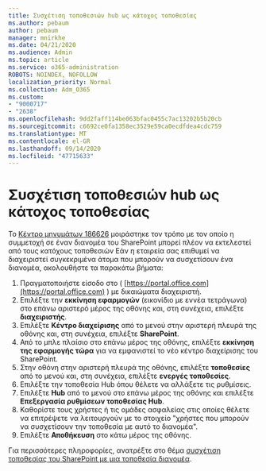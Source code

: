 ```yaml
---
title: Συσχέτιση τοποθεσιών hub ως κάτοχος τοποθεσίας
ms.author: pebaum
author: pebaum
manager: mnirkhe
ms.date: 04/21/2020
ms.audience: Admin
ms.topic: article
ms.service: o365-administration
ROBOTS: NOINDEX, NOFOLLOW
localization_priority: Normal
ms.collection: Adm_O365
ms.custom:
- "9000717"
- "2638"
ms.openlocfilehash: 9dd2faff114be063bfac0455c7ac13202b5b20cb
ms.sourcegitcommit: c6692ce0fa1358ec3529e59ca0ecdfdea4cdc759
ms.translationtype: MT
ms.contentlocale: el-GR
ms.lasthandoff: 09/14/2020
ms.locfileid: "47715633"
---
```

# <a name="associate-hub-sites-as-site-owner"></a>Συσχέτιση τοποθεσιών hub ως κάτοχος τοποθεσίας

Το [Κέντρο μηνυμάτων 186626](https://admin.microsoft.com/Adminportal/Home?source=applauncher#/MessageCenter?id=MC186626) μοιράστηκε τον τρόπο με τον οποίο η συμμετοχή σε έναν διανομέα του SharePoint μπορεί πλέον να εκτελεστεί από τους κατόχους τοποθεσιών Εάν η εταιρεία σας επιθυμεί να διαχειριστεί συγκεκριμένα άτομα που μπορούν να συσχετίσουν ένα διανομέα, ακολουθήστε τα παρακάτω βήματα: 

1. Πραγματοποιήστε είσοδο στο ( [https://portal.office.com](https://portal.office.com) ) με δικαιώματα διαχειριστή.
2. Επιλέξτε την **εκκίνηση εφαρμογών** (εικονίδιο με εννέα τετράγωνα) στο επάνω αριστερό μέρος της οθόνης και, στη συνέχεια, επιλέξτε **διαχειριστής**.
3. Επιλέξτε **Κέντρο διαχείρισης** από το μενού στην αριστερή πλευρά της οθόνης και, στη συνέχεια, επιλέξτε **SharePoint**.
4. Από το μπλε πλαίσιο στο επάνω μέρος της οθόνης, επιλέξτε **εκκίνηση της εφαρμογής τώρα** για να εμφανιστεί το νέο κέντρο διαχείρισης του SharePoint.
5. Στην οθόνη στην αριστερή πλευρά της οθόνης, επιλέξτε **τοποθεσίες** από το μενού και, στη συνέχεια, επιλέξτε **ενεργές τοποθεσίες**.
6. Επιλέξτε την τοποθεσία Hub όπου θέλετε να αλλάξετε τις ρυθμίσεις.
7. Επιλέξτε **Hub** από το μενού στο επάνω μέρος της οθόνης και επιλέξτε **Επεξεργασία ρυθμίσεων τοποθεσίας Hub**.
8. Καθορίστε τους χρήστες ή τις ομάδες ασφαλείας στις οποίες θέλετε να επιτρέψετε να λειτουργούν με το στοιχείο "χρήστες που μπορούν να συσχετίσουν την τοποθεσία με αυτό το διανομέα".
9. Επιλέξτε **Αποθήκευση** στο κάτω μέρος της οθόνης.

Για περισσότερες πληροφορίες, ανατρέξτε στο θέμα [συσχέτιση τοποθεσίας του SharePoint με μια τοποθεσία διανομέα](https://support.office.com/article/associate-a-sharepoint-site-with-a-hub-site-ae0009fd-af04-4d3d-917d-88edb43efc05). 